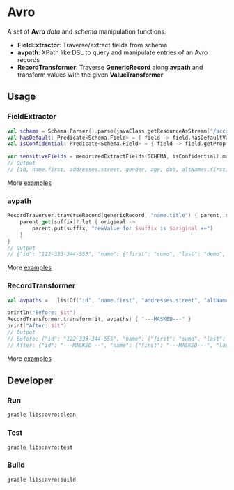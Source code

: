 # Avro

A set of **Avro** _data_ and _schema_ manipulation functions.

- **FieldExtractor**: Traverse/extract fields from schema
- **avpath**: XPath like DSL to query and manipulate entries of an Avro records
- **RecordTransformer**: Traverse **GenericRecord** along **avpath** and transform values with the given **ValueTransformer**

## Usage

### FieldExtractor

```kotlin
val schema = Schema.Parser().parse(javaClass.getResourceAsStream("/account.avsc"))
val hasDefault: Predicate<Schema.Field> = { field -> field.hasDefaultValue() }
val isConfidential: Predicate<Schema.Field> = { field -> field.getProp("confidential")?.let { true } ?: false }

var sensitiveFields = memorizedExtractFields(SCHEMA, isConfidential).map { it.first }
// Output
// [id, name.first, addresses.street, gender, age, dob, altNames.first, family.first]
```
More [examples](./src/test/kotlin/micro/libs/avro/FieldExtractorSpec.kt)  

### avpath

```kotlin
RecordTraverser.traverseRecord(genericRecord, "name.title") { parent, suffix ->
    parent.get(suffix)?.let { original ->
        parent.put(suffix, "newValue for $suffix is $original ++")
    }
}
// Output
// {"id": "122-333-344-555", "name": {"first": "sumo", "last": "demo", "title": "newValue for title is Mr ++"}, ...}
```
More [examples](./src/test/kotlin/micro/libs/avro/avpath/RecordTraverserSpec.kt)

### RecordTransformer

```kotlin
val avpaths =   listOf("id", "name.first", "addresses.street", "altNames.first", "family.first")

println("Before: $it")
RecordTransformer.transform(it, avpaths) { "---MASKED---" }
print("After: $it")
// Output
// Before: {"id": "122-333-344-555", "name": {"first": "sumo", "last": "demo", "title": "Mr"}, 
// After: {"id": "---MASKED---", "name": {"first": "---MASKED---", "last": "demo", "title": "Mr"}, ...
```
More [examples](./src/test/kotlin/micro/libs/avro/RecordTransformerSpec.kt)

## Developer
### Run

```bash
gradle libs:avro:clean
```

### Test

```bash
gradle libs:avro:test
```

### Build

```bash
gradle libs:avro:build
```

